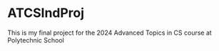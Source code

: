 # ATCSIndProj
This is my final project for the 2024 Advanced Topics in CS course at Polytechnic School
